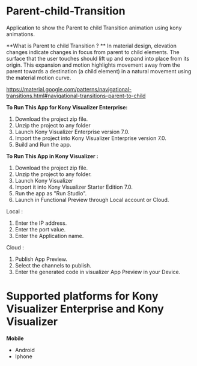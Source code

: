 # Parent-child-Transition

Application to show the Parent to child Transition animation using kony animations.

**What is Parent to child Transition ? **
In material design, elevation changes indicate changes in focus from parent to child elements. The surface that the user touches should lift up and expand into place from its origin. This expansion and motion highlights movement away from the parent towards a destination (a child element) in a natural movement using the material motion curve.

 https://material.google.com/patterns/navigational-transitions.html#navigational-transitions-parent-to-child


**To Run This App for Kony Visualizer Enterprise:**

1. Download the project zip file.
2. Unzip the project to any folder
3. Launch Kony Visualizer Enterprise version 7.0.
4. Import the project into Kony Visualizer Enterprise version 7.0.
5. Build and Run the app.

**To Run This App in Kony Visualizer :**

1. Download the project zip file.
2. Unzip the project to any folder.
3. Launch Kony Visualizer
4. Import it into Kony Visualizer Starter Edition 7.0.
5. Run the app as "Run Studio".
6. Launch in Functional Preview through Local account or Cloud.

Local :

1. Enter the IP address.
2. Enter the port value.
3. Enter the Application name.

Cloud :

1. Publish App Preview.
2. Select the channels to publish.
3. Enter the generated code in visualizer App Preview in your Device.




# Supported platforms for Kony Visualizer Enterprise and Kony Visualizer
**Mobile**
 * Android
 * Iphone

